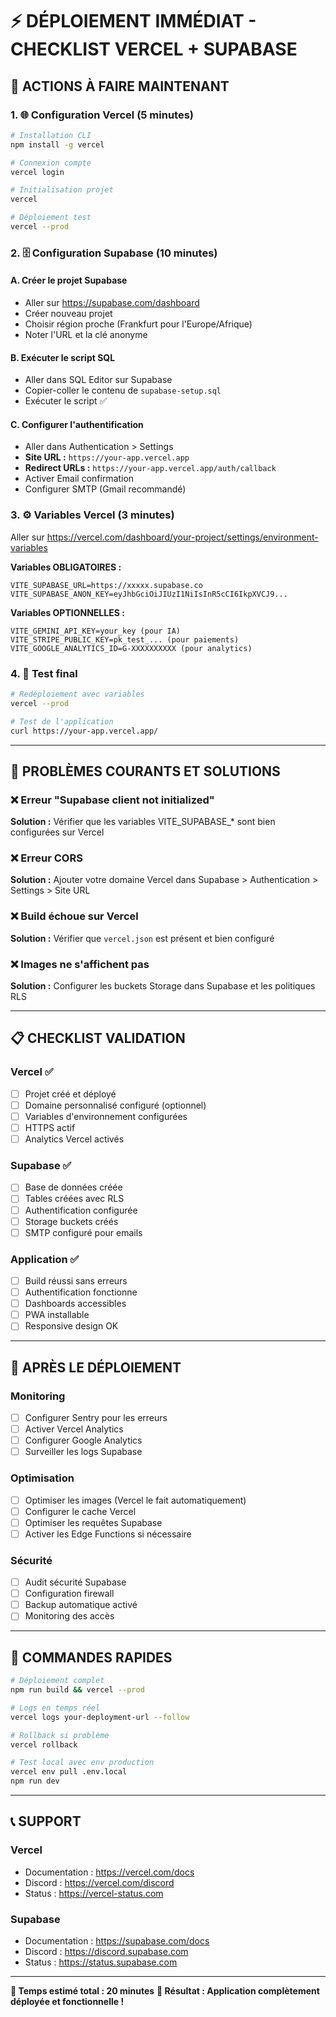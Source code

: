 # ⚡ DÉPLOIEMENT IMMÉDIAT - CHECKLIST VERCEL + SUPABASE

## 🎯 **ACTIONS À FAIRE MAINTENANT**

### 1. 🌐 **Configuration Vercel (5 minutes)**
```bash
# Installation CLI
npm install -g vercel

# Connexion compte
vercel login

# Initialisation projet
vercel

# Déploiement test
vercel --prod
```

### 2. 🗄️ **Configuration Supabase (10 minutes)**

#### A. Créer le projet Supabase
- Aller sur https://supabase.com/dashboard
- Créer nouveau projet
- Choisir région proche (Frankfurt pour l'Europe/Afrique)
- Noter l'URL et la clé anonyme

#### B. Exécuter le script SQL
- Aller dans SQL Editor sur Supabase
- Copier-coller le contenu de `supabase-setup.sql`
- Exécuter le script ✅

#### C. Configurer l'authentification
- Aller dans Authentication > Settings
- **Site URL :** `https://your-app.vercel.app`
- **Redirect URLs :** `https://your-app.vercel.app/auth/callback`
- Activer Email confirmation
- Configurer SMTP (Gmail recommandé)

### 3. ⚙️ **Variables Vercel (3 minutes)**
Aller sur https://vercel.com/dashboard/your-project/settings/environment-variables

**Variables OBLIGATOIRES :**
```
VITE_SUPABASE_URL=https://xxxxx.supabase.co
VITE_SUPABASE_ANON_KEY=eyJhbGciOiJIUzI1NiIsInR5cCI6IkpXVCJ9...
```

**Variables OPTIONNELLES :**
```
VITE_GEMINI_API_KEY=your_key (pour IA)
VITE_STRIPE_PUBLIC_KEY=pk_test_... (pour paiements)
VITE_GOOGLE_ANALYTICS_ID=G-XXXXXXXXXX (pour analytics)
```

### 4. 🔧 **Test final**
```bash
# Redéploiement avec variables
vercel --prod

# Test de l'application
curl https://your-app.vercel.app/
```

---

## 🚨 **PROBLÈMES COURANTS ET SOLUTIONS**

### ❌ Erreur "Supabase client not initialized"
**Solution :** Vérifier que les variables VITE_SUPABASE_* sont bien configurées sur Vercel

### ❌ Erreur CORS
**Solution :** Ajouter votre domaine Vercel dans Supabase > Authentication > Settings > Site URL

### ❌ Build échoue sur Vercel
**Solution :** Vérifier que `vercel.json` est présent et bien configuré

### ❌ Images ne s'affichent pas
**Solution :** Configurer les buckets Storage dans Supabase et les politiques RLS

---

## 📋 **CHECKLIST VALIDATION**

### Vercel ✅
- [ ] Projet créé et déployé
- [ ] Domaine personnalisé configuré (optionnel)
- [ ] Variables d'environnement configurées
- [ ] HTTPS actif
- [ ] Analytics Vercel activés

### Supabase ✅
- [ ] Base de données créée
- [ ] Tables créées avec RLS
- [ ] Authentification configurée
- [ ] Storage buckets créés
- [ ] SMTP configuré pour emails

### Application ✅
- [ ] Build réussi sans erreurs
- [ ] Authentification fonctionne
- [ ] Dashboards accessibles
- [ ] PWA installable
- [ ] Responsive design OK

---

## 🎉 **APRÈS LE DÉPLOIEMENT**

### Monitoring
- [ ] Configurer Sentry pour les erreurs
- [ ] Activer Vercel Analytics
- [ ] Configurer Google Analytics
- [ ] Surveiller les logs Supabase

### Optimisation
- [ ] Optimiser les images (Vercel le fait automatiquement)
- [ ] Configurer le cache Vercel
- [ ] Optimiser les requêtes Supabase
- [ ] Activer les Edge Functions si nécessaire

### Sécurité
- [ ] Audit sécurité Supabase
- [ ] Configuration firewall
- [ ] Backup automatique activé
- [ ] Monitoring des accès

---

## 🚀 **COMMANDES RAPIDES**

```bash
# Déploiement complet
npm run build && vercel --prod

# Logs en temps réel
vercel logs your-deployment-url --follow

# Rollback si problème
vercel rollback

# Test local avec env production
vercel env pull .env.local
npm run dev
```

---

## 📞 **SUPPORT**

### Vercel
- Documentation : https://vercel.com/docs
- Discord : https://vercel.com/discord
- Status : https://vercel-status.com

### Supabase  
- Documentation : https://supabase.com/docs
- Discord : https://discord.supabase.com
- Status : https://status.supabase.com

---

**🎯 Temps estimé total : 20 minutes**
**🎉 Résultat : Application complètement déployée et fonctionnelle !**
